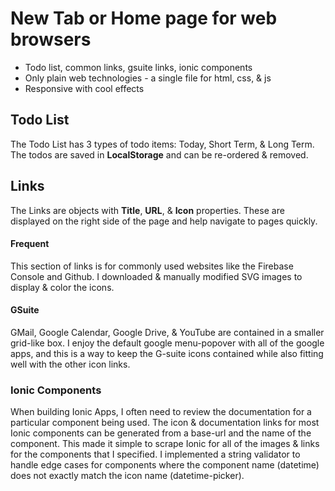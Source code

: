 # New Tab or Home page for web browsers
- Todo list, common links, gsuite links, ionic components
- Only plain web technologies - a single file for html, css, & js
- Responsive with cool effects

## Todo List

The Todo List has 3 types of todo items: Today, Short Term, & Long Term. The todos are saved in **LocalStorage** and can be re-ordered & removed.

## Links

The Links are objects with **Title**, **URL**, & **Icon** properties. These are displayed on the right side of the page and help navigate to pages quickly.

#### Frequent

This section of links is for commonly used websites like the Firebase Console and Github. I downloaded & manually modified SVG images to display & color the icons.

#### GSuite

GMail, Google Calendar, Google Drive, & YouTube are contained in a smaller grid-like box. I enjoy the default google menu-popover with all of the google apps, and this is a way to keep the G-suite icons contained while also fitting well with the other icon links.

### Ionic Components

When building Ionic Apps, I often need to review the documentation for a particular component being used. The icon & documentation links for most Ionic components can be generated from a base-url and the name of the component. This made it simple to scrape Ionic for all of the images & links for the components that I specified. I implemented a string validator to handle edge cases for components where the component name (datetime) does not exactly match the icon name (datetime-picker).
